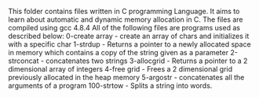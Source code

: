 This folder contains files written in C programming Language.
It aims to learn about automatic and dynamic memory allocation in C.
The files are compiled using gcc 4.8.4
All of the following files are programs used as described below:
0-create array - create an array of chars and initializes it with a specific char
1-strdup - Returns a pointer to a newly allocated space in memory which contains a copy of the string given as a parameter
2-strconcat - concatenates two strings
3-allocgrid - Returns a pointer to a 2 dimensional array of integers
4-free grid - Frees a 2 dimensional grid previously allocated in the heap memory
5-argostr - concatenates all the arguments of a program
100-strtow - Splits a string into words.
